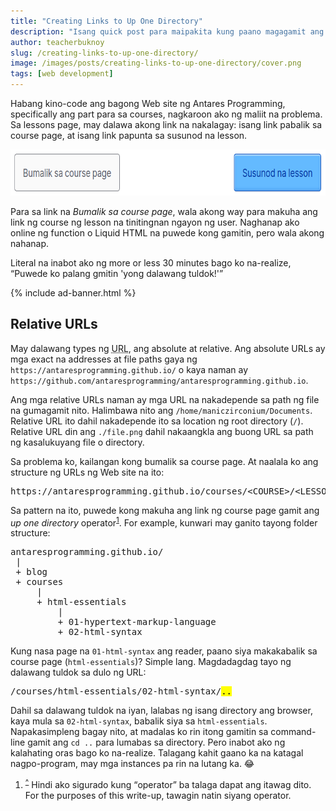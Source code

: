 ```yaml
---
title: "Creating Links to Up One Directory"
description: "Isang quick post para maipakita kung paano magagamit ang '..' sa mga anchor tags."
author: teacherbuknoy
slug: /creating-links-to-up-one-directory/
image: /images/posts/creating-links-to-up-one-directory/cover.png
tags: [web development]
---
```


Habang kino-code ang bagong Web site ng Antares Programming, specifically ang part para sa courses, nagkaroon ako ng maliit na problema. Sa lessons page, may dalawa akong link na nakalagay: isang link pabalik sa course page, at isang link papunta sa susunod na lesson.

<img class="img--borderize" src="/images/posts/creating-links-to-up-one-directory/01.png" height="74" width="709" />

Para sa link na <i>Bumalik sa course page</i>, wala akong way para makuha ang link ng course ng lesson na tinitingnan ngayon ng user. Naghanap ako online ng function o Liquid HTML na puwede kong gamitin, pero wala akong nahanap.

Literal na inabot ako ng more or less 30 minutes bago ko na-realize, <q>Puwede ko palang gmitin 'yong dalawang tuldok!'</q>

{% include ad-banner.html %}

## Relative URLs

May dalawang types ng <abbr title="Uniform Resource Locator">URL</abbr>, ang absolute at relative. Ang absolute URLs ay mga exact na addresses at file paths gaya ng `https://antaresprogramming.github.io/` o kaya naman ay `https://github.com/antaresprogramming/antaresprogramming.github.io`.

Ang mga relative URLs naman ay mga URL na nakadepende sa path ng file na gumagamit nito. Halimbawa nito ang `/home/maniczirconium/Documents`. Relative URL ito dahil nakadepende ito sa location ng root directory (`/`). Relative URL din ang `./file.png` dahil nakaangkla ang buong URL sa path ng kasalukuyang file o directory.

Sa problema ko, kailangan kong bumalik sa course page. At naalala ko ang structure ng URLs ng Web site na ito:

<pre>https://antaresprogramming.github.io/courses/&lt;COURSE>/&lt;LESSON>/</pre>

Sa pattern na ito, puwede kong makuha ang link ng course page gamit ang <i>up one directory</i> operator<sup><a href="#ftn-1" id="fsrc-1">1</a></sup>. For example, kunwari may ganito tayong folder structure:

<pre>
antaresprogramming.github.io/
 |
 + blog
 + courses
     |
     + html-essentials
         |
         + 01-hypertext-markup-language
         + 02-html-syntax
</pre>

Kung nasa page na `01-html-syntax` ang reader, paano siya makakabalik sa course page (`html-essentials`)? Simple lang. Magdadagdag tayo ng dalawang tuldok sa dulo ng URL:

<pre>/courses/html-essentials/02-html-syntax/<mark>..</mark></pre>

Dahil sa dalawang tuldok na iyan, lalabas ng isang directory ang browser, kaya mula sa `02-html-syntax`, babalik siya sa `html-essentials`. Napakasimpleng bagay nito, at madalas ko rin itong gamitin sa command-line gamit ang `cd ..` para lumabas sa directory. Pero inabot ako ng kalahating oras bago ko na-realize. Talagang kahit gaano ka na katagal nagpo-program, may mga instances pa rin na lutang ka. 😂

1. <sup><a href="#fsrc-1" id="ftn-1">^</a></sup> Hindi ako sigurado kung <q>operator</q> ba talaga dapat ang itawag dito. For the purposes of this write-up, tawagin natin siyang operator. 
